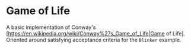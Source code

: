 # Game of Life

A basic implementation of Conway's [https://en.wikipedia.org/wiki/Conway%27s_Game_of_Life|Game of Life]. Oriented around
satisfying acceptance criteria for the `Blinker` example.
